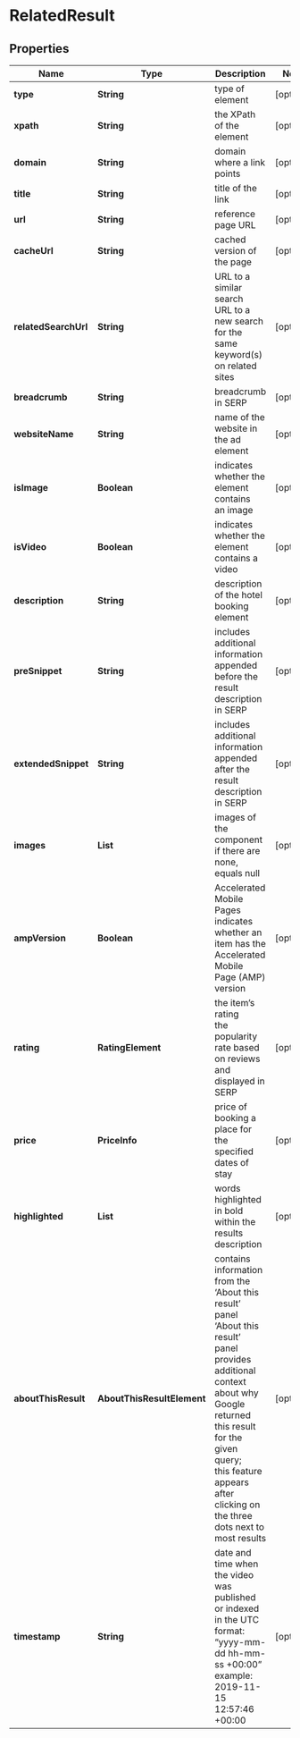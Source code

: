 # RelatedResult


## Properties

| Name | Type | Description | Notes |
|------------ | ------------- | ------------- | -------------|
**type** | **String** | type of element |[optional]|
**xpath** | **String** | the XPath of the element |[optional]|
**domain** | **String** | domain where a link points |[optional]|
**title** | **String** | title of the link |[optional]|
**url** | **String** | reference page URL |[optional]|
**cacheUrl** | **String** | cached version of the page |[optional]|
**relatedSearchUrl** | **String** | URL to a similar search<br>URL to a new search for the same keyword(s) on related sites |[optional]|
**breadcrumb** | **String** | breadcrumb in SERP |[optional]|
**websiteName** | **String** | name of the website in the ad element |[optional]|
**isImage** | **Boolean** | indicates whether the element contains an image |[optional]|
**isVideo** | **Boolean** | indicates whether the element contains a video |[optional]|
**description** | **String** | description of the hotel booking element |[optional]|
**preSnippet** | **String** | includes additional information appended before the result description in SERP |[optional]|
**extendedSnippet** | **String** | includes additional information appended after the result description in SERP |[optional]|
**images** | **List<AiModeImagesElementInfo>** | images of the component<br>if there are none, equals null |[optional]|
**ampVersion** | **Boolean** | Accelerated Mobile Pages<br>indicates whether an item has the Accelerated Mobile Page (AMP) version |[optional]|
**rating** | **RatingElement** | the item’s rating <br>the popularity rate based on reviews and displayed in SERP |[optional]|
**price** | **PriceInfo** | price of booking a place for the specified dates of stay |[optional]|
**highlighted** | **List<String>** | words highlighted in bold within the results description |[optional]|
**aboutThisResult** | **AboutThisResultElement** | contains information from the ‘About this result’ panel<br>‘About this result’ panel provides additional context about why Google returned this result for the given query;<br>this feature appears after clicking on the three dots next to most results |[optional]|
**timestamp** | **String** | date and time when the video was published or indexed<br>in the UTC format: “yyyy-mm-dd hh-mm-ss +00:00”<br>example:<br>2019-11-15 12:57:46 +00:00 |[optional]|